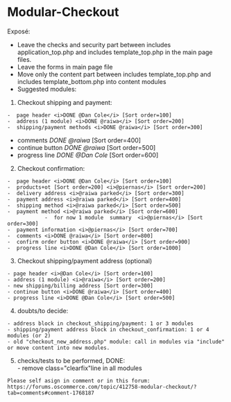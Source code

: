 # Modular-Checkout

Exposé:

- Leave the checks and security part between includes application_top.php and includes template_top.php in the main page files.
- Leave the forms in main page file
- Move only the content part between includes template_top.php and includes template_bottom.php into content modules
- Suggested modules:

1.   Checkout shipping and payment:

    -  page header <i>DONE @Dan Cole</i> [Sort order=100]
    -  address (1 module) <i>DONE @raiwa</i> [Sort order=200]
    -  shipping/payment methods <i>DONE @raiwa</i> [Sort order=300]
-  comments <i>DONE @raiwa</i> [Sort order=400]
-  continue button <i>DONE @raiwa</i> [Sort order=500]
-  progress line <i>DONE @Dan Cole</i>  [Sort order=600]

2.   Checkout confirmation:

    -  page header <i>DONE @Dan Cole</i> [Sort order=100]
    -  products+ot [Sort order=200] <i>@piernas</i> [Sort order=200]
    -  delivery address <i>@raiwa parked</i> [Sort order=300]
    -  payment address <i>@raiwa parked</i> [Sort order=400]
    -  shipping method <i>@raiwa parked</i> [Sort order=500]
    -  payment method <i>@raiwa parked</i> [Sort order=600]        
                -  for now 1 module  summary  <i>@piernas</i> [Sort order=300]
    -  payment information <i>@piernas</i> [Sort order=700]
    -  comments <i>DONE @raiwa</i> [Sort order=800]
    -  confirm order button <i>DONE @raiwa</i> [Sort order=900]
    -  progress line <i>DONE @Dan Cole</i> [Sort order=1000]

3.   Checkout shipping/payment address (optional)

    - page header <i>@Dan Cole</i> [Sort order=100]
    - address (1 module) <i>@raiwa</i> [Sort order=200]
    - new shipping/billing address [Sort order=300]
    - continue button <i>DONE @raiwa</i> [Sort order=400]	
    - progress line <i>DONE @Dan Cole</i> [Sort order=500]
    
    
4.   doubts/to decide:

    - address block in checkout_shipping/payment: 1 or 3 modules
    - shipping/payment address block in checkout_confirmation: 1 or 4 modules (or 2)
    - old "checkout_new_address.php" module: call in modules via "include" or move content into new modules. 
    
5.   checks/tests to be performed, DONE:    
    - remove class="clearfix"line in all modules
    
    Please self asign in comment or in this forum:
    https://forums.oscommerce.com/topic/412758-modular-checkout/?tab=comments#comment-1768187
    
